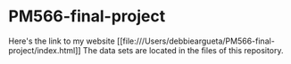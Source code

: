 # PM566-final-project
Here's the link to my website [[file:///Users/debbieargueta/PM566-final-project/index.html]]
The data sets are located in the files of this repository. 
